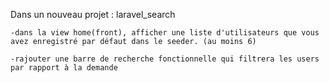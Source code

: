 Dans un nouveau projet : laravel_search

    -dans la view home(front), afficher une liste d'utilisateurs que vous avez enregistré par défaut dans le seeder. (au moins 6)

    -rajouter une barre de recherche fonctionnelle qui filtrera les users par rapport à la demande